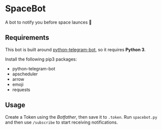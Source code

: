 # SpaceBot
A bot to notify you before space launces :rocket:

## Requirements
This bot is built around [python-telegram-bot](https://github.com/python-telegram-bot/python-telegram-bot/), so it requires **Python 3**.

Install the following pip3 packages:

  * python-telegram-bot
  * apscheduler
  * arrow
  * emoji
  * requests

## Usage
Create a Token using the _Botfather_, then save it to `.token`.
Run `spacebot.py` and then use `/subscribe` to start receiving notifications.
